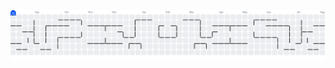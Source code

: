 <picture>
  <source media="(prefers-color-scheme: dark)" srcset="https://raw.githubusercontent.com/ProfAlessandroEtec/ProfAlessandroEtec/output/pacman-contribution-graph-dark.svg">
  <source media="(prefers-color-scheme: light)" srcset="https://raw.githubusercontent.com/ProfAlessandroEtec/ProfAlessandroEtec/output/pacman-contribution-graph.svg">
  <img alt="pacman contribution graph" src="https://raw.githubusercontent.com/ProfAlessandroEtec/ProfAlessandroEtec/output/pacman-contribution-graph.svg">
</picture>

###
